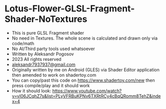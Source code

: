 # Lotus-Flower-GLSL-Fragment-Shader-NoTextures


- This is pure GLSL Fragment shader
- No need in Textures. The whole scene is calculated and drawn only via code/math
- No AI/Third party tools used whatsoever
- Written by Aleksandr Pogosov
- 2023 All rights reserved
- aleksandr7937937@gmail.com
- Originally written by me on Android (GLES) via Shader Editor application then amended to work on shadertoy.com
- You can copy/past this code on https://www.shadertoy.com/new   then press compile/play and it should work
- How it should look: 
 https://www.youtube.com/watch?v=vl06JCqhZ7s&list=PLyVFRBuKPNv6TXRtRCy4cBqQRomm8TehZ&index=4
